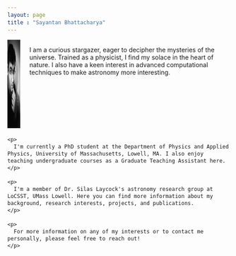 ```yaml
---
layout: page
title : "Sayantan Bhattacharya"
---
```

<section class="section">
  <div class="container">
    <div class="columns">
      <div class="column is-one-quarter">
        <img src="/assets/1.jpg" alt="Figure" width="100" height="200">
      </div>
      <div class="column">
        <p>
          I am a curious stargazer, eager to decipher the mysteries of the universe. Trained as a physicist, I find my solace in the heart of nature. I also have a keen interest in advanced computational techniques to make astronomy more interesting.
        </p>
      </div>
    </div>

    <p>
      I'm currently a PhD student at the Department of Physics and Applied Physics, University of Massachusetts, Lowell, MA. I also enjoy teaching undergraduate courses as a Graduate Teaching Assistant here.
    </p>

    <p>
      I'm a member of Dr. Silas Laycock's astronomy research group at LoCSST, UMass Lowell. Here you can find more information about my background, research interests, projects, and publications.
    </p>

    <p>
      For more information on any of my interests or to contact me personally, please feel free to reach out!
    </p>
  </div>
</section>

